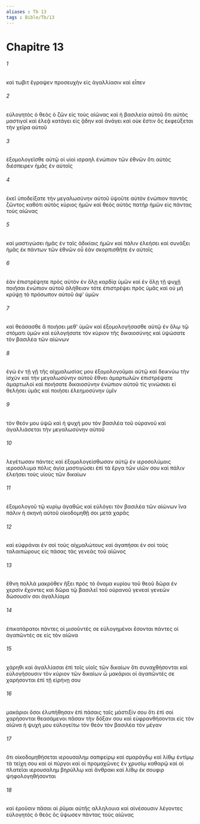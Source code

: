 ```yaml
---
aliases : Tb 13
tags : Bible/Tb/13
---
```


# Chapitre 13

###### 1
καὶ τωβιτ ἔγραψεν προσευχὴν εἰς ἀγαλλίασιν καὶ εἶπεν
###### 2
εὐλογητὸς ὁ θεὸς ὁ ζῶν εἰς τοὺς αἰῶνας καὶ ἡ βασιλεία αὐτοῦ ὅτι αὐτὸς μαστιγοῖ καὶ ἐλεᾷ κατάγει εἰς ᾅδην καὶ ἀνάγει καὶ οὐκ ἔστιν ὃς ἐκφεύξεται τὴν χεῖρα αὐτοῦ
###### 3
ἐξομολογεῖσθε αὐτῷ οἱ υἱοὶ ισραηλ ἐνώπιον τῶν ἐθνῶν ὅτι αὐτὸς διέσπειρεν ἡμᾶς ἐν αὐτοῖς
###### 4
ἐκεῖ ὑποδείξατε τὴν μεγαλωσύνην αὐτοῦ ὑψοῦτε αὐτὸν ἐνώπιον παντὸς ζῶντος καθότι αὐτὸς κύριος ἡμῶν καὶ θεός αὐτὸς πατὴρ ἡμῶν εἰς πάντας τοὺς αἰῶνας
###### 5
καὶ μαστιγώσει ἡμᾶς ἐν ταῖς ἀδικίαις ἡμῶν καὶ πάλιν ἐλεήσει καὶ συνάξει ἡμᾶς ἐκ πάντων τῶν ἐθνῶν οὗ ἐὰν σκορπισθῆτε ἐν αὐτοῖς
###### 6
ἐὰν ἐπιστρέψητε πρὸς αὐτὸν ἐν ὅλῃ καρδίᾳ ὑμῶν καὶ ἐν ὅλῃ τῇ ψυχῇ ποιῆσαι ἐνώπιον αὐτοῦ ἀλήθειαν τότε ἐπιστρέψει πρὸς ὑμᾶς καὶ οὐ μὴ κρύψῃ τὸ πρόσωπον αὐτοῦ ἀφ' ὑμῶν
###### 7
καὶ θεάσασθε ἃ ποιήσει μεθ' ὑμῶν καὶ ἐξομολογήσασθε αὐτῷ ἐν ὅλῳ τῷ στόματι ὑμῶν καὶ εὐλογήσατε τὸν κύριον τῆς δικαιοσύνης καὶ ὑψώσατε τὸν βασιλέα τῶν αἰώνων
###### 8
ἐγὼ ἐν τῇ γῇ τῆς αἰχμαλωσίας μου ἐξομολογοῦμαι αὐτῷ καὶ δεικνύω τὴν ἰσχὺν καὶ τὴν μεγαλωσύνην αὐτοῦ ἔθνει ἁμαρτωλῶν ἐπιστρέψατε ἁμαρτωλοί καὶ ποιήσατε δικαιοσύνην ἐνώπιον αὐτοῦ τίς γινώσκει εἰ θελήσει ὑμᾶς καὶ ποιήσει ἐλεημοσύνην ὑμῖν
###### 9
τὸν θεόν μου ὑψῶ καὶ ἡ ψυχή μου τὸν βασιλέα τοῦ οὐρανοῦ καὶ ἀγαλλιάσεται τὴν μεγαλωσύνην αὐτοῦ
###### 10
λεγέτωσαν πάντες καὶ ἐξομολογείσθωσαν αὐτῷ ἐν ιεροσολύμοις ιεροσόλυμα πόλις ἁγία μαστιγώσει ἐπὶ τὰ ἔργα τῶν υἱῶν σου καὶ πάλιν ἐλεήσει τοὺς υἱοὺς τῶν δικαίων
###### 11
ἐξομολογοῦ τῷ κυρίῳ ἀγαθῶς καὶ εὐλόγει τὸν βασιλέα τῶν αἰώνων ἵνα πάλιν ἡ σκηνὴ αὐτοῦ οἰκοδομηθῇ σοι μετὰ χαρᾶς
###### 12
καὶ εὐφράναι ἐν σοὶ τοὺς αἰχμαλώτους καὶ ἀγαπήσαι ἐν σοὶ τοὺς ταλαιπώρους εἰς πάσας τὰς γενεὰς τοῦ αἰῶνος
###### 13
ἔθνη πολλὰ μακρόθεν ἥξει πρὸς τὸ ὄνομα κυρίου τοῦ θεοῦ δῶρα ἐν χερσὶν ἔχοντες καὶ δῶρα τῷ βασιλεῖ τοῦ οὐρανοῦ γενεαὶ γενεῶν δώσουσίν σοι ἀγαλλίαμα
###### 14
ἐπικατάρατοι πάντες οἱ μισοῦντές σε εὐλογημένοι ἔσονται πάντες οἱ ἀγαπῶντές σε εἰς τὸν αἰῶνα
###### 15
χάρηθι καὶ ἀγαλλίασαι ἐπὶ τοῖς υἱοῖς τῶν δικαίων ὅτι συναχθήσονται καὶ εὐλογήσουσιν τὸν κύριον τῶν δικαίων ὦ μακάριοι οἱ ἀγαπῶντές σε χαρήσονται ἐπὶ τῇ εἰρήνῃ σου
###### 16
μακάριοι ὅσοι ἐλυπήθησαν ἐπὶ πάσαις ταῖς μάστιξίν σου ὅτι ἐπὶ σοὶ χαρήσονται θεασάμενοι πᾶσαν τὴν δόξαν σου καὶ εὐφρανθήσονται εἰς τὸν αἰῶνα ἡ ψυχή μου εὐλογείτω τὸν θεὸν τὸν βασιλέα τὸν μέγαν
###### 17
ὅτι οἰκοδομηθήσεται ιερουσαλημ σαπφείρῳ καὶ σμαράγδῳ καὶ λίθῳ ἐντίμῳ τὰ τείχη σου καὶ οἱ πύργοι καὶ οἱ προμαχῶνες ἐν χρυσίῳ καθαρῷ καὶ αἱ πλατεῖαι ιερουσαλημ βηρύλλῳ καὶ ἄνθρακι καὶ λίθῳ ἐκ σουφιρ ψηφολογηθήσονται
###### 18
καὶ ἐροῦσιν πᾶσαι αἱ ῥῦμαι αὐτῆς αλληλουια καὶ αἰνέσουσιν λέγοντες εὐλογητὸς ὁ θεός ὃς ὕψωσεν πάντας τοὺς αἰῶνας
